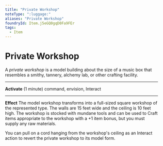 ```yaml
---
title: "Private Workshop"
noteType: ":luggage:"
aliases: "Private Workshop"
foundryId: Item.j5eGQ0gqD0Fa9FEr
tags:
  - Item
---
```


# Private Workshop

A _private workshop_ is a model building about the size of a music box that resembles a smithy, tannery, alchemy lab, or other crafting facility.

* * *

**Activate** (1 minute) command, envision, Interact

* * *

**Effect** The model workshop transforms into a full-sized square workshop of the represented type. The walls are 15 feet wide and the ceiling is 10 feet high. The workshop is stocked with mundane tools and can be used to Craft items appropriate to the workshop with a +1 item bonus, but you must supply any raw materials.

You can pull on a cord hanging from the workshop's ceiling as an Interact action to revert the private workshop to its model form.
